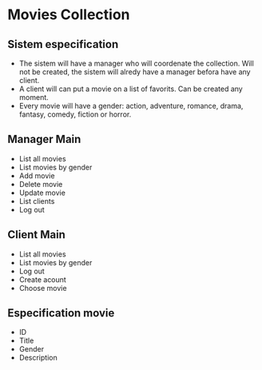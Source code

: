 # Movies Collection

## Sistem especification
- The sistem will have a manager who will coordenate the collection. Will not be created, the sistem will alredy have a manager befora have any client.
- A client will can put a movie on a list of favorits. Can be created any moment.
- Every movie will have a gender: action, adventure, romance, drama, fantasy, comedy, fiction or horror. 

## Manager Main
- List all movies
- List movies by gender
- Add movie
- Delete movie
- Update movie
- List clients
- Log out

## Client Main
- List all movies
- List movies by gender
- Log out
- Create acount
- Choose movie

## Especification movie
- ID
- Title
- Gender
- Description

